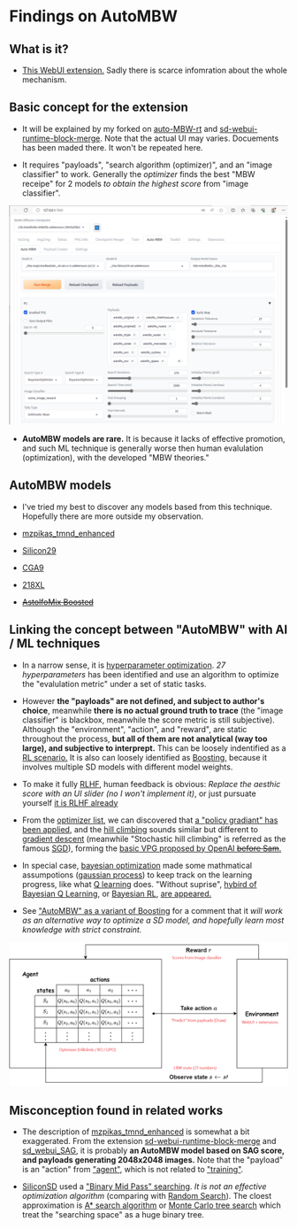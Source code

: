 # Findings on AutoMBW #

## What is it? ##

- [This WebUI extension.](https://github.com/Xerxemi/sdweb-auto-MBW) Sadly there is scarce infomration about the whole mechanism.

## Basic concept for the extension ##

- It will be explained by my forked on [auto-MBW-rt](https://github.com/6DammK9/auto-MBW-rt) and [sd-webui-runtime-block-merge](https://github.com/6DammK9/sd-webui-runtime-block-merge). Note that the actual UI may varies. Docuements has been maded there. It won't be repeated here.

- It requires "payloads", "search algorithm (optimizer)", and an "image classifier" to work. Generally the *optimizer* finds the best "MBW receipe" for 2 models *to obtain the highest score* from "image classifier".

![img/autombw-ui.png](img/autombw-ui.png)

- **AutoMBW models are rare.** It is because it lacks of effective promotion, and such ML technique is generally worse then human evalulation (optimization), with the developed "MBW theories."

## AutoMBW models ##

- I've tried my best to discover any models based from this technique. Hopefully there are more outside my observation.

- [mzpikas_tmnd_enhanced](https://huggingface.co/ashen-sensored/mzpikas_tmnd_enhanced)

- [Silicon29](https://huggingface.co/Xynon/SD-Silicon)

- [CGA9](https://t.me/StableDiffusion_CN/1170018)

- [218XL](https://civitai.com/models/216159/218xl)

- [~~AstolfoMix Boosted~~](../ch05/README.MD)

## Linking the concept between "AutoMBW" with AI / ML techniques ##

- In a narrow sense, it is [hyperparameter optimization](https://en.wikipedia.org/wiki/Hyperparameter_optimization).  *27 hyperparameters* has been identified and use an algorithm to optimize the "evalulation metric" under a set of static tasks.

- However **the "payloads" are not defined, and subject to author's choice**, meanwhile **there is no actual ground truth to trace** (the "image classifier" is blackbox, meanwhile the score metric is still subjective). Although the "environment", "action", and "reward", are static throughout the process, **but all of them are not analytical (way too large), and subjective to interprept.** This can be loosely indentified as a [RL scenario.](https://en.wikipedia.org/wiki/Reinforcement_learning) It is also can loosely identified as  [Boosting](https://en.wikipedia.org/wiki/Boosting_(machine_learning)), because it involves multiple SD models with different model weights.

- To make it fully [RLHF](https://en.wikipedia.org/wiki/Reinforcement_learning_from_human_feedback), human feedback is obvious: *Replace the aesthic score with an UI slider (no I won't implement it)*, or just pursuate yourself [it is RLHF already](https://huggingface.co/blog/trl-ddpo)

- From the [optimizer list](https://github.com/SimonBlanke/Hyperactive#overview), we can discovered that [a "policy gradiant" has been applied](https://spinningup.openai.com/en/latest/spinningup/rl_intro3.html), and the [hill climbing](https://en.wikipedia.org/wiki/Hill_climbing) sounds similar but different to [gradient descent](https://en.wikipedia.org/wiki/Gradient_descent) (meanwhile "Stochastic hill climbing" is referred as the famous [SGD](https://en.wikipedia.org/wiki/Stochastic_gradient_descent)), forming the [basic VPG proposed by OpenAI ~~before Sam~~.](https://spinningup.openai.com/en/latest/algorithms/vpg.html)

- In special case, [bayesian optimization](https://en.wikipedia.org/wiki/Bayesian_optimization) made some mathmatical assumpotions ([gaussian process](https://en.wikipedia.org/wiki/Gaussian_process)) to keep track on the learning progress, like what [Q learning](https://en.wikipedia.org/wiki/Q-learning) does. "Without suprise", [hybird of Bayesian Q Learning](https://brandinho.github.io/bayesian-perspective-q-learning/), or [Bayesian RL](https://www.semanticscholar.org/paper/Bayesian-Reinforcement-Learning-with-Gaussian-Engel-Mannor/aa8cddad98d78e462da70eed0595ec2b0970eb58), [are appeared.](https://zhuanlan.zhihu.com/p/338298513)

- See ["AutoMBW" as a variant of Boosting](../ch05/README.MD#autombw-as-a-variant-of-boosting) for a comment that it *will work as an alternative way to optimize a SD model, and hopefully learn most knowledge with strict constraint.*

![img/optimizer.png](img/optimizer.png)

## Misconception found in related works ##

- The description of [mzpikas_tmnd_enhanced](https://huggingface.co/ashen-sensored/mzpikas_tmnd_enhanced) is somewhat a bit exaggerated. From the extension [sd-webui-runtime-block-merge](https://github.com/ashen-sensored/sd-webui-runtime-block-merge) and [sd_webui_SAG](https://github.com/ashen-sensored/sd_webui_SAG), it is probably **an AutoMBW model based on SAG score, and payloads generating 2048x2048 images.** Note that the "payload" is an "action" from ["agent"](https://en.wikipedia.org/wiki/Intelligent_agent), which is not related to ["training"](https://www.tensorflow.org/js/guide/train_models).

- [SiliconSD](https://medium.com/@media_97267/the-automated-stable-diffusion-checkpoint-merger-autombw-44f8dfd38871) used a ["Binary Mid Pass" searching](https://github.com/Xerxemi/sdweb-auto-MBW/blob/master/scripts/mbw/auto_mbw.py#L612). *It is not an effective optimization algorithm* (comparing with [Random Search](https://en.wikipedia.org/wiki/Random_search)). The cloest approximation is [A* search algorithm](https://en.wikipedia.org/wiki/A*_search_algorithm) or [Monte Carlo tree search](https://en.wikipedia.org/wiki/Monte_Carlo_tree_search) which treat the "searching space" as a huge binary tree.